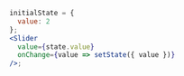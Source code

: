 ```jsx harmony
initialState = {
  value: 2
};
<Slider
  value={state.value}
  onChange={value => setState({ value })}
/>;
```
